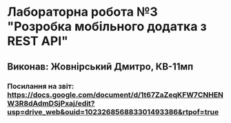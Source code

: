 # Лабораторна робота №3 "Розробка мобільного додатка з REST API"
## Виконав: Жовнірський Дмитро, КВ-11мп
### Посилання на звіт: https://docs.google.com/document/d/1t67ZaZeqKFW7CNHENW3R8dAdmDSjPxaj/edit?usp=drive_web&ouid=102326856883301493386&rtpof=true
